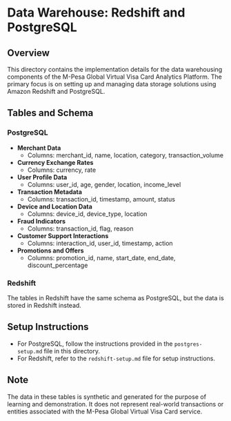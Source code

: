 # Data Warehouse: Redshift and PostgreSQL

## Overview
This directory contains the implementation details for the data warehousing components of the M-Pesa Global Virtual Visa Card Analytics Platform. The primary focus is on setting up and managing data storage solutions using Amazon Redshift and PostgreSQL.

## Tables and Schema

### PostgreSQL
- **Merchant Data**
  - Columns: merchant_id, name, location, category, transaction_volume
- **Currency Exchange Rates**
  - Columns: currency, rate
- **User Profile Data**
  - Columns: user_id, age, gender, location, income_level
- **Transaction Metadata**
  - Columns: transaction_id, timestamp, amount, status
- **Device and Location Data**
  - Columns: device_id, device_type, location
- **Fraud Indicators**
  - Columns: transaction_id, flag, reason
- **Customer Support Interactions**
  - Columns: interaction_id, user_id, timestamp, action
- **Promotions and Offers**
  - Columns: promotion_id, name, start_date, end_date, discount_percentage

### Redshift
The tables in Redshift have the same schema as PostgreSQL, but the data is stored in Redshift instead.

## Setup Instructions
- For PostgreSQL, follow the instructions provided in the `postgres-setup.md` file in this directory.
- For Redshift, refer to the `redshift-setup.md` file for setup instructions.

## Note
The data in these tables is synthetic and generated for the purpose of learning and demonstration. It does not represent real-world transactions or entities associated with the M-Pesa Global Virtual Visa Card service.

